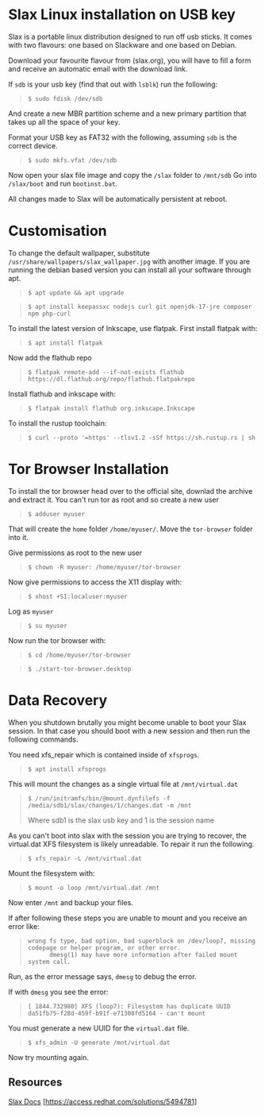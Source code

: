 # Slax Linux installation on USB key

Slax is a portable linux distribution designed to run off usb sticks. It comes with two flavours: 
one based on Slackware and one based on Debian. 

Download your favourite flavour from (slax.org), you will have to fill a form and receive 
an automatic email with the download link.

If `sdb` is your usb key (find that out with `lsblk`) run the following:
>```
>$ sudo fdisk /dev/sdb
>```

And create a new MBR partition scheme and a new primary partition that takes up all the space of your key.

Format your USB key as FAT32 with the following, assuming `sdb` is the correct device.
>```
>$ sudo mkfs.vfat /dev/sdb
>```

Now open your slax file image and copy the `/slax` folder to `/mnt/sdb`
Go into `/slax/boot` and run `bootinst.bat`.

All changes made to Slax will be automatically persistent at reboot.

# Customisation

To change the default wallpaper, substitute `/usr/share/wallpapers/slax_wallpaper.jpg` with another image.
If you are running the debian based version you can install all your software through apt.

>```
>$ apt update && apt upgrade
>```

>```
> $ apt install keepassxc nodejs curl git openjdk-17-jre composer npm php-curl
>```

To install the latest version of Inkscape, use flatpak.
First install flatpak with:
>```
> $ apt install flatpak
>```

Now add the flathub repo
>```
> $ flatpak remote-add --if-not-exists flathub https://dl.flathub.org/repo/flathub.flatpakrepo
>```

Install flathub and inkscape with:
>```
> $ flatpak install flathub org.inkscape.Inkscape
>```

To install the rustup toolchain:
>```
> $ curl --proto '=https' --tlsv1.2 -sSf https://sh.rustup.rs | sh
>```

# Tor Browser Installation
To install the tor browser head over to the official site, downlad the archive and extract it.
You can't run tor as root and so create a new user
>```
> $ adduser myuser
>```

That will create the `home` folder `/home/myuser/`.
Move the `tor-browser` folder into it.

Give permissions as root to the new user
>```
> $ chown -R myuser: /home/myuser/tor-browser
>```

Now give permissions to access the X11 display with:
>```
> $ xhost +SI:localuser:myuser
>```

Log as `myuser`
>```
> $ su myuser
>```

Now run the tor browser with:
>```
> $ cd /home/myuser/tor-browser
>```

>```
> $ ./start-tor-browser.desktop
>```

# Data Recovery

When you shutdown brutally you might become unable to boot your Slax session. In that case 
you should boot with a new session and then run the following commands.

You need xfs_repair which is contained inside of `xfsprogs`.
>```
> $ apt install xfsprogs
>```

This will mount the changes as a single virtual file at `/mnt/virtual.dat`
>```
> $ /run/initramfs/bin/@mount.dynfilefs -f /media/sdb1/slax/changes/1/changes.dat -m /mnt
>```
> Where sdb1 is the slax usb key and 1 is the session name

As you can't boot into slax with the session you are trying to recover,
the virtual.dat XFS filesystem is likely unreadable. To repair it run the following.
>```
> $ xfs_repair -L /mnt/virtual.dat
>```

Mount the filesystem with:
>```
> $ mount -o loop /mnt/virtual.dat /mnt
>```

Now enter `/mnt` and backup your files.

If after following these steps you are unable to mount and you receive an error like:
> ```
> wrong fs type, bad option, bad superblock on /dev/loop7, missing codepage or helper program, or other error.
>       dmesg(1) may have more information after failed mount system call.
> ```

Run, as the error message says, `dmesg` to debug the error.

If with `dmesg` you see the error:
> ```
> [ 1844.732980] XFS (loop7): Filesystem has duplicate UUID da51fb75-f28d-459f-b91f-e71308fd5164 - can't mount
> ```

You must generate a new UUID for the `virtual.dat` file.
> ```
> $ xfs_admin -U generate /mnt/virtual.dat
> ```

Now try mounting again.

## Resources
[Slax Docs](https://www.slax.org/starting.php)
[https://access.redhat.com/solutions/5494781]
